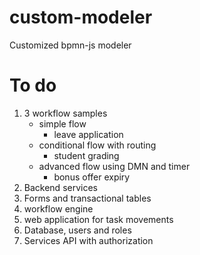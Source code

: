 # custom-modeler
 Customized bpmn-js modeler


# To do
1. 3 workflow samples
	* simple flow
		* leave application
	* conditional flow with routing
		* student grading
	* advanced flow using DMN and timer
		* bonus offer expiry
2. Backend services
3. Forms and transactional tables
4. workflow engine
5. web application for task movements
6. Database, users and roles
7. Services API with authorization